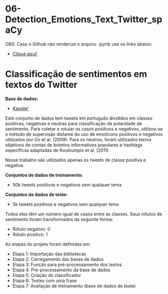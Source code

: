 # 06-Detection_Emotions_Text_Twitter_spaCy

OBS: Caso o Github não renderize o arquivo .ipynb use os links abaixo:
- <a href="https://nbviewer.org/github/Julio-M39/06-Detection_Emotions_Text_Twitter_spaCy/blob/main/Classificacao_Textos_Tweeter_spaCy.ipynb">Clique aqui!</a>

# Classificação de sentimentos em textos do Twitter

**Base de dados:**
- <a href="https://www.kaggle.com/datasets/augustop/portuguese-tweets-for-sentiment-analysis">Kaggle!</a>

Este conjunto de dados tem tweets em português divididos em classes positivas, negativas e neutras para classificação de polaridade de sentimento. Para coletar e rotular os casos positivos e negativos, utilizou-se o método de supervisão distante do uso de emoticons positivos e negativos utilizados por Go et al. (2009). Para os neutros, foram utilizados textos objetivos de contas de boletins informativos populares e hashtags específicas adaptadas de Kouloumpis et al. (2011).

Nesse trabalho são utilizados apenas os tweets de classe positiva e negativa.

**Conjuntos de dados de treinamento:**
- 50k tweets positivos e negativos sem qualquer tema

**Conjuntos de dados de teste:**
- 5k tweets positivos e negativos sem qualquer tema

Todos eles têm um número igual de casos entre as classes. Seus rótulos de sentimento foram transformados da seguinte forma:
- Rótulo negativo: 0
- Rótulo positivo: 1

As etapas do projeto foram definidas em:
- Etapa 1: Importação das bibliotecas
- Etapa 2: Carregamento das bases de dados
- Etapa 3: Função para pré-processamento dos textos
- Etapa 4: Pré-processamento da base de dados
- Etapa 5: Criação do classificador
- Etapa 6: Testes com uma frase
- Etapa 7: Avaliação de treinamento (base de dados de teste)
